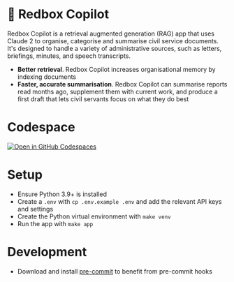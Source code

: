 # 📮 Redbox Copilot



Redbox Copilot is a retrieval augmented generation (RAG) app that uses Claude 2 to organise, categorise and summarise civil service documents. It's designed to handle a variety of administrative sources, such as letters, briefings, minutes, and speech transcripts.

* **Better retrieval**. Redbox Copilot increases organisational memory by indexing documents
* **Faster, accurate summarisation**. Redbox Copilot can summarise reports read months ago, supplement them with current work, and produce a first draft that lets civil servants focus on what they do best

# Codespace

[![Open in GitHub Codespaces](https://github.com/codespaces/badge.svg)](https://codespaces.new/i-dot-ai/redbox-copilot?quickstart=1)

# Setup

* Ensure Python 3.9+ is installed
* Create a `.env` with `cp .env.example .env` and add the relevant API keys and settings
* Create the Python virtual environment with `make venv`
* Run the app with `make app`

# Development

* Download and install [pre-commit](https://pre-commit.com) to benefit from pre-commit hooks
